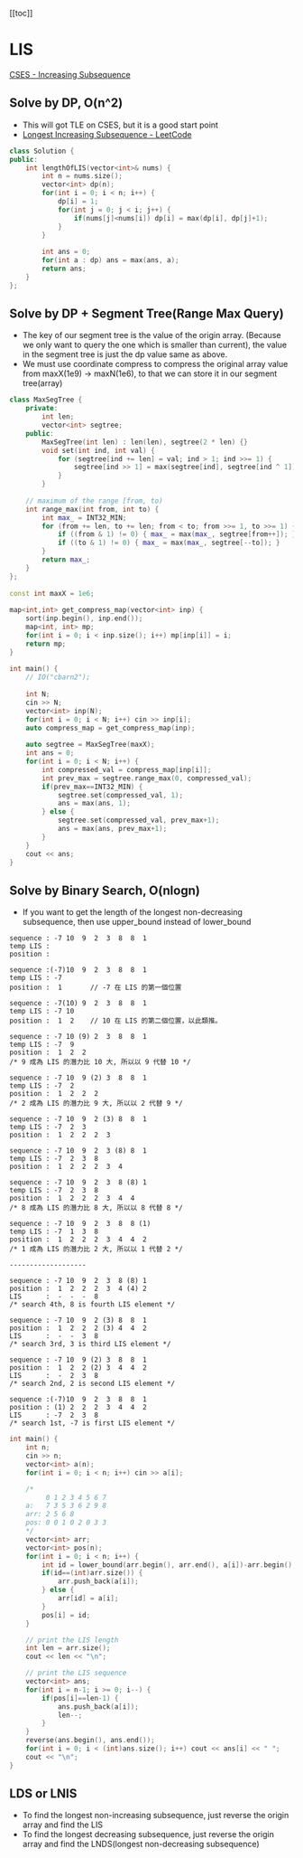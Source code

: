 [[toc]]

# LIS
[CSES - Increasing Subsequence](https://cses.fi/problemset/task/1145)

## Solve by DP, O(n^2)
- This will got TLE on CSES, but it is a good start point
- [Longest Increasing Subsequence - LeetCode](https://leetcode.com/problems/longest-increasing-subsequence/)
```cpp
class Solution {
public:
    int lengthOfLIS(vector<int>& nums) {
        int n = nums.size();
        vector<int> dp(n);
        for(int i = 0; i < n; i++) {
            dp[i] = 1;
            for(int j = 0; j < i; j++) {
                if(nums[j]<nums[i]) dp[i] = max(dp[i], dp[j]+1);
            }
        }
        
        int ans = 0;
        for(int a : dp) ans = max(ans, a);
        return ans;
    }
};
```

## Solve by DP + Segment Tree(Range Max Query)
- The key of our segment tree is the value of the origin array. (Because we only want to query the one which is smaller than current), the value in the segment tree is just the dp value same as above.
- We must use coordinate compress to compress the original array value from maxX(1e9) → maxN(1e6), to that we can store it in our segment tree(array)
```cpp
class MaxSegTree {
    private:
        int len;
        vector<int> segtree;
    public:
        MaxSegTree(int len) : len(len), segtree(2 * len) {}
        void set(int ind, int val) {
            for (segtree[ind += len] = val; ind > 1; ind >>= 1) {
                segtree[ind >> 1] = max(segtree[ind], segtree[ind ^ 1]);
            }
        }
 
	// maximum of the range [from, to)
	int range_max(int from, int to) {
		int max_ = INT32_MIN;
		for (from += len, to += len; from < to; from >>= 1, to >>= 1) {
			if ((from & 1) != 0) { max_ = max(max_, segtree[from++]); }
			if ((to & 1) != 0) { max_ = max(max_, segtree[--to]); }
		}
		return max_;
	}
};
 
const int maxX = 1e6;
 
map<int,int> get_compress_map(vector<int> inp) {
    sort(inp.begin(), inp.end());
    map<int, int> mp;
    for(int i = 0; i < inp.size(); i++) mp[inp[i]] = i;
    return mp;
}
 
int main() {
    // IO("cbarn2");
 
    int N;
    cin >> N;
    vector<int> inp(N);
    for(int i = 0; i < N; i++) cin >> inp[i];
    auto compress_map = get_compress_map(inp);
 
    auto segtree = MaxSegTree(maxX);
    int ans = 0;
    for(int i = 0; i < N; i++) {
        int compressed_val = compress_map[inp[i]];
        int prev_max = segtree.range_max(0, compressed_val);
        if(prev_max==INT32_MIN) {
            segtree.set(compressed_val, 1);
            ans = max(ans, 1);
        } else {
            segtree.set(compressed_val, prev_max+1);
            ans = max(ans, prev_max+1);
        }
    }
    cout << ans;
}
```

## Solve by Binary Search, O(nlogn)
- If you want to get the length of the longest non-decreasing subsequence, then use upper_bound instead of lower_bound
```
sequence : -7 10  9  2  3  8  8  1
temp LIS :
position :

sequence :(-7)10  9  2  3  8  8  1
temp LIS : -7
position :  1		// -7 在 LIS 的第一個位置

sequence : -7(10) 9  2  3  8  8  1
temp LIS : -7 10
position :  1  2	// 10 在 LIS 的第二個位置，以此類推。

sequence : -7 10 (9) 2  3  8  8  1
temp LIS : -7  9
position :  1  2  2
/* 9 成為 LIS 的潛力比 10 大, 所以以 9 代替 10 */

sequence : -7 10  9 (2) 3  8  8  1
temp LIS : -7  2
position :  1  2  2  2
/* 2 成為 LIS 的潛力比 9 大, 所以以 2 代替 9 */

sequence : -7 10  9  2 (3) 8  8  1
temp LIS : -7  2  3
position :  1  2  2  2  3

sequence : -7 10  9  2  3 (8) 8  1
temp LIS : -7  2  3  8
position :  1  2  2  2  3  4

sequence : -7 10  9  2  3  8 (8) 1
temp LIS : -7  2  3  8
position :  1  2  2  2  3  4  4
/* 8 成為 LIS 的潛力比 8 大, 所以以 8 代替 8 */

sequence : -7 10  9  2  3  8  8 (1)
temp LIS : -7  1  3  8
position :  1  2  2  2  3  4  4  2
/* 1 成為 LIS 的潛力比 2 大, 所以以 1 代替 2 */

-------------------

sequence : -7 10  9  2  3  8 (8) 1
position :  1  2  2  2  3  4 (4) 2
LIS      :  -  -  -  8
/* search 4th, 8 is fourth LIS element */

sequence : -7 10  9  2 (3) 8  8  1
position :  1  2  2  2 (3) 4  4  2
LIS      :  -  -  3  8
/* search 3rd, 3 is third LIS element */

sequence : -7 10  9 (2) 3  8  8  1
position :  1  2  2 (2) 3  4  4  2
LIS      :  -  2  3  8
/* search 2nd, 2 is second LIS element */

sequence :(-7)10  9  2  3  8  8  1
position : (1) 2  2  2  3  4  4  2
LIS      : -7  2  3  8
/* search 1st, -7 is first LIS element */
```
```cpp
int main() {
    int n;
    cin >> n;
    vector<int> a(n);
    for(int i = 0; i < n; i++) cin >> a[i];

    /*
         0 1 2 3 4 5 6 7
    a:   7 3 5 3 6 2 9 8
    arr: 2 5 6 8
    pos: 0 0 1 0 2 0 3 3
    */
    vector<int> arr;
    vector<int> pos(n);
    for(int i = 0; i < n; i++) {
        int id = lower_bound(arr.begin(), arr.end(), a[i])-arr.begin();
        if(id==(int)arr.size()) {
            arr.push_back(a[i]);
        } else {
            arr[id] = a[i];
        }
        pos[i] = id;
    }

    // print the LIS length
    int len = arr.size();
    cout << len << "\n";

    // print the LIS sequence
    vector<int> ans;
    for(int i = n-1; i >= 0; i--) {
        if(pos[i]==len-1) {
            ans.push_back(a[i]);
            len--;
        }
    }
    reverse(ans.begin(), ans.end());
    for(int i = 0; i < (int)ans.size(); i++) cout << ans[i] << " ";
    cout << "\n";
}
```

## LDS or LNIS
- To find the longest non-increasing subsequence, just reverse the origin array and find the LIS
- To find the longest decreasing subsequence, just reverse the origin array and find the LNDS(longest non-decreasing subsequence)
